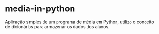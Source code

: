 # media-in-python
Aplicação simples de um programa de média em Python, utilizo o conceito de dicionários para armazenar os dados dos alunos.
